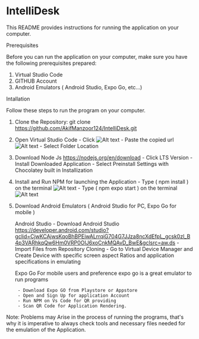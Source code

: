 # IntelliDesk

This README provides instructions for running the  application  on your computer.

Prerequisites 

Before you can run the  application  on your computer, make sure you have the following prerequisites prepared:
1.  Virtual Studio Code 
2. GITHUB Account
3. Android Emulators ( Android Studio, Expo Go, etc...)

Intallation

Follow these steps to run the program on your computer.

1. Clone the Repository:
      git clone https://github.com/AkifManzoor124/IntelliDesk.git

2. Open Virtual Studio Code 
        - Click ![Alt text](image-1.png)
        - Paste the copied url  ![Alt text](image-2.png)
        - Select Folder Location

3. Download Node Js https://nodejs.org/en/download
        - Click LTS Version
        - Install Downloaded Application
        - Select Preinstall Settings with Chocolatey built in Installization 

4. Install and Run NPM for launching the Application
        - Type ( npm install ) on the terminal ![Alt text](image-3.png)
        - Type ( npm expo start ) on the terminal ![Alt text](image-4.png)
    
5. Download Android Emulators ( Android Studio for PC, Expo Go for mobile )
    
    Android Studio
        - Download Android Studio https://developer.android.com/studio?gclid=CjwKCAjwsKqoBhBPEiwALrrqiG704G7JJza8ncXdEfpL_gcsk0zl_B4p3VARhkqQw6Hm0VRP0OIJ6xoCnkMQAvD_BwE&gclsrc=aw.ds
        - Import Files from Repository Cloning 
        - Go to Virtual Device Manager and Create Device with specific screen aspect Ratios and application specifications in emulating
    
    Expo Go
    For mobile users and preference expo go is a great emulator to run programs 

        - Download Expo GO from Playstore or Appstore
        - Open and Sign Up for application Account
        - Run NPM on Vs Code for QR providing 
        - Scan QR Code for Application Rendering.

Note: Problems may Arise in the process of running the programs, that's why it is imperative to always check tools and necessary files needed for the emulation of the Application. 


    





